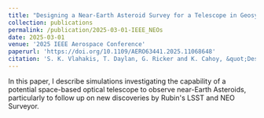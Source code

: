 ```yaml
---
title: "Designing a Near-Earth Asteroid Survey for a Telescope in Geosynchronous Orbit"
collection: publications
permalink: /publication/2025-03-01-IEEE_NEOs
date: 2025-03-01
venue: '2025 IEEE Aerospace Conference'
paperurl: 'https://doi.org/10.1109/AERO63441.2025.11068648'
citation: 'S. K. Vlahakis, T. Daylan, G. Ricker and K. Cahoy, &quot;Designing a Near-Earth Asteroid Survey for a Telescope in Geosynchronous Orbit,&quot; 2025 IEEE Aerospace Conference, Big Sky, MT, USA, 2025, pp. 1-10, doi: 10.1109/AERO63441.2025.11068648.'
---
```

<!-- excerpt: 'Simulating capability of a potential space-based optical telescope to observe near Earth Asteroids' -->

In this paper, I describe simulations investigating the capability of a potential space-based optical telescope to observe near-Earth Asteroids, particularly to follow up on new discoveries by Rubin's LSST and NEO Surveyor.
